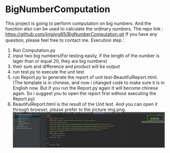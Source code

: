 # BigNumberComputation
This project is going to perform computation on big numbers. And the function also can be used to calculate the ordinary numbers.
The  repo link : https://github.com/jingjing85/BigNumberComputation.git
If you have any question, please feel free to contact me.
Execution step：
1. Run Computation.py
2. input two big numbers(For testing easily, if the length of the number is lager than or equal 20, they are big numbers) 
3. their sum and difference and product will be output
4. run test.py to execute the unit test
5. run Report.py to generate the report of unit test-BeautifulReport.html.(The template is in chinese, 
   and now i changed code to make sure it is in English now. But if you run the Report.py again It will become chinese again. 
   So i suggest you to open the report first without executing the Report.py)
6. BeautifulReport.html is the result of the Unit test. And you can open it through browser,  please prefer to the picture img.png. ![img.png](img.png)